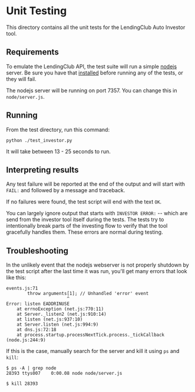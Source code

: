 Unit Testing
=======================
This directory contains all the unit tests for the LendingClub Auto Investor tool.

Requirements
--------------------
To emulate the LendingClub API, the test suite will run a simple [nodejs](http://nodejs.org/) server. Be sure you have that [installed](http://nodejs.org/) before running any of the tests, or they will fail.

The nodejs server will be running on port 7357. You can change this in `node/server.js`.

Running
--------------------
From the test directory, run this command:

    python ./test_investor.py

It will take between 13 - 25 seconds to run. 

Interpreting results
--------------------
Any test failure will be reported at the end of the output and will start with `FAIL:` and followed by a message and traceback. 

If no failures were found, the test script will end with the text `OK`.

You can largely ignore output that starts with `INVESTOR ERROR:` -- which are send from the investor tool itself during the tests. The tests try to intentionally break parts of the investing flow to verify that the tool gracefully handles them. These errors are normal during testing.

Troubleshooting
--------------------
In the unlikely event that the nodejs webserver is not properly shutdown by the test script after the last time it was run, you'll get many errors that look like this:

    events.js:71
            throw arguments[1]; // Unhandled 'error' event
                           ^
    Error: listen EADDRINUSE
        at errnoException (net.js:770:11)
        at Server._listen2 (net.js:910:14)
        at listen (net.js:937:10)
        at Server.listen (net.js:994:9)
        at dns.js:72:18
        at process.startup.processNextTick.process._tickCallback (node.js:244:9)

If this is the case, manually search for the server and kill it using `ps` and `kill`:

    $ ps -A | grep node
    28393 ttys007    0:00.08 node node/server.js
    
    $ kill 28393


